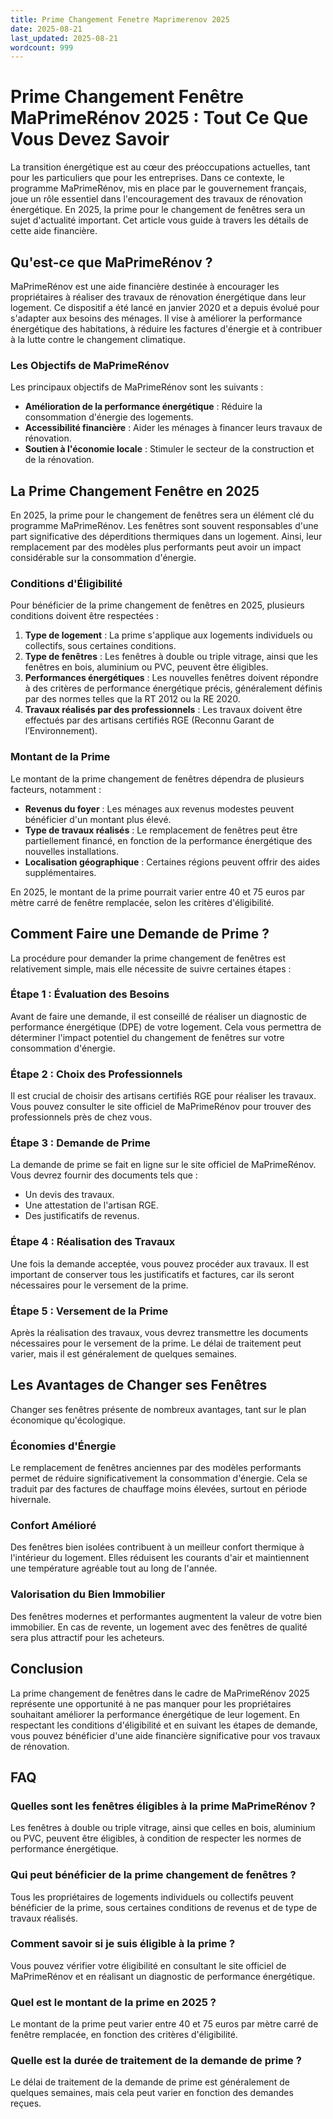 ```yaml
---
title: Prime Changement Fenetre Maprimerenov 2025
date: 2025-08-21
last_updated: 2025-08-21
wordcount: 999
---
```


# Prime Changement Fenêtre MaPrimeRénov 2025 : Tout Ce Que Vous Devez Savoir

La transition énergétique est au cœur des préoccupations actuelles, tant pour les particuliers que pour les entreprises. Dans ce contexte, le programme MaPrimeRénov, mis en place par le gouvernement français, joue un rôle essentiel dans l'encouragement des travaux de rénovation énergétique. En 2025, la prime pour le changement de fenêtres sera un sujet d'actualité important. Cet article vous guide à travers les détails de cette aide financière.

## Qu'est-ce que MaPrimeRénov ?

MaPrimeRénov est une aide financière destinée à encourager les propriétaires à réaliser des travaux de rénovation énergétique dans leur logement. Ce dispositif a été lancé en janvier 2020 et a depuis évolué pour s'adapter aux besoins des ménages. Il vise à améliorer la performance énergétique des habitations, à réduire les factures d'énergie et à contribuer à la lutte contre le changement climatique.

### Les Objectifs de MaPrimeRénov

Les principaux objectifs de MaPrimeRénov sont les suivants :

- **Amélioration de la performance énergétique** : Réduire la consommation d'énergie des logements.
- **Accessibilité financière** : Aider les ménages à financer leurs travaux de rénovation.
- **Soutien à l'économie locale** : Stimuler le secteur de la construction et de la rénovation.

## La Prime Changement Fenêtre en 2025

En 2025, la prime pour le changement de fenêtres sera un élément clé du programme MaPrimeRénov. Les fenêtres sont souvent responsables d'une part significative des déperditions thermiques dans un logement. Ainsi, leur remplacement par des modèles plus performants peut avoir un impact considérable sur la consommation d'énergie.

### Conditions d'Éligibilité

Pour bénéficier de la prime changement de fenêtres en 2025, plusieurs conditions doivent être respectées :

1. **Type de logement** : La prime s'applique aux logements individuels ou collectifs, sous certaines conditions.
2. **Type de fenêtres** : Les fenêtres à double ou triple vitrage, ainsi que les fenêtres en bois, aluminium ou PVC, peuvent être éligibles.
3. **Performances énergétiques** : Les nouvelles fenêtres doivent répondre à des critères de performance énergétique précis, généralement définis par des normes telles que la RT 2012 ou la RE 2020.
4. **Travaux réalisés par des professionnels** : Les travaux doivent être effectués par des artisans certifiés RGE (Reconnu Garant de l’Environnement).

### Montant de la Prime

Le montant de la prime changement de fenêtres dépendra de plusieurs facteurs, notamment :

- **Revenus du foyer** : Les ménages aux revenus modestes peuvent bénéficier d'un montant plus élevé.
- **Type de travaux réalisés** : Le remplacement de fenêtres peut être partiellement financé, en fonction de la performance énergétique des nouvelles installations.
- **Localisation géographique** : Certaines régions peuvent offrir des aides supplémentaires.

En 2025, le montant de la prime pourrait varier entre 40 et 75 euros par mètre carré de fenêtre remplacée, selon les critères d'éligibilité.

## Comment Faire une Demande de Prime ?

La procédure pour demander la prime changement de fenêtres est relativement simple, mais elle nécessite de suivre certaines étapes :

### Étape 1 : Évaluation des Besoins

Avant de faire une demande, il est conseillé de réaliser un diagnostic de performance énergétique (DPE) de votre logement. Cela vous permettra de déterminer l'impact potentiel du changement de fenêtres sur votre consommation d'énergie.

### Étape 2 : Choix des Professionnels

Il est crucial de choisir des artisans certifiés RGE pour réaliser les travaux. Vous pouvez consulter le site officiel de MaPrimeRénov pour trouver des professionnels près de chez vous.

### Étape 3 : Demande de Prime

La demande de prime se fait en ligne sur le site officiel de MaPrimeRénov. Vous devrez fournir des documents tels que :

- Un devis des travaux.
- Une attestation de l'artisan RGE.
- Des justificatifs de revenus.

### Étape 4 : Réalisation des Travaux

Une fois la demande acceptée, vous pouvez procéder aux travaux. Il est important de conserver tous les justificatifs et factures, car ils seront nécessaires pour le versement de la prime.

### Étape 5 : Versement de la Prime

Après la réalisation des travaux, vous devrez transmettre les documents nécessaires pour le versement de la prime. Le délai de traitement peut varier, mais il est généralement de quelques semaines.

## Les Avantages de Changer ses Fenêtres

Changer ses fenêtres présente de nombreux avantages, tant sur le plan économique qu'écologique.

### Économies d'Énergie

Le remplacement de fenêtres anciennes par des modèles performants permet de réduire significativement la consommation d'énergie. Cela se traduit par des factures de chauffage moins élevées, surtout en période hivernale.

### Confort Amélioré

Des fenêtres bien isolées contribuent à un meilleur confort thermique à l'intérieur du logement. Elles réduisent les courants d'air et maintiennent une température agréable tout au long de l'année.

### Valorisation du Bien Immobilier

Des fenêtres modernes et performantes augmentent la valeur de votre bien immobilier. En cas de revente, un logement avec des fenêtres de qualité sera plus attractif pour les acheteurs.

## Conclusion

La prime changement de fenêtres dans le cadre de MaPrimeRénov 2025 représente une opportunité à ne pas manquer pour les propriétaires souhaitant améliorer la performance énergétique de leur logement. En respectant les conditions d'éligibilité et en suivant les étapes de demande, vous pouvez bénéficier d'une aide financière significative pour vos travaux de rénovation.

## FAQ

### Quelles sont les fenêtres éligibles à la prime MaPrimeRénov ?

Les fenêtres à double ou triple vitrage, ainsi que celles en bois, aluminium ou PVC, peuvent être éligibles, à condition de respecter les normes de performance énergétique.

### Qui peut bénéficier de la prime changement de fenêtres ?

Tous les propriétaires de logements individuels ou collectifs peuvent bénéficier de la prime, sous certaines conditions de revenus et de type de travaux réalisés.

### Comment savoir si je suis éligible à la prime ?

Vous pouvez vérifier votre éligibilité en consultant le site officiel de MaPrimeRénov et en réalisant un diagnostic de performance énergétique.

### Quel est le montant de la prime en 2025 ?

Le montant de la prime peut varier entre 40 et 75 euros par mètre carré de fenêtre remplacée, en fonction des critères d'éligibilité.

### Quelle est la durée de traitement de la demande de prime ?

Le délai de traitement de la demande de prime est généralement de quelques semaines, mais cela peut varier en fonction des demandes reçues.